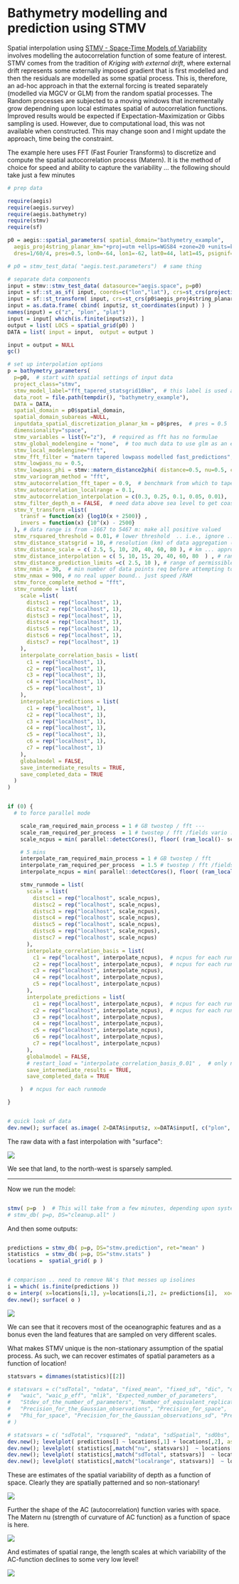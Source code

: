 
# Bathymetry modelling and prediction using STMV

Spatial interpolation using [STMV - Space-Time Models of Variability](https://github.com/jae0/stmv) involves modelling the autocorrelation function of some feature of interest. STMV comes from the tradition of *Kriging with external drift*, where external drift represents some externally imposed gradient that is first modelled and then the residuals are modelled as some spatial process. This is, therefore, an ad-hoc approach in that the external forcing is treated separately (modelled via MGCV or GLM) from the random spatial processes. The Random processes are subjected to a moving windows that incrementally grow dependning upon local estimates spatial of autocorrelation functions. Improved results would be expected if Expectation-Maximization or Gibbs sampling is used. However, due to computational load, this was not available when constructed. This may change soon and I might update the approach, time being the constraint. 

The example here uses FFT (Fast Fourier Transforms) to discretize and compute the spatial autocorrelation process (Matern). It is the method of choice for speed and ability to capture the variability ... the following should take just a few minutes

```r
# prep data

require(aegis)
require(aegis.survey)
require(aegis.bathymetry)
require(stmv)
require(sf)

p0 = aegis::spatial_parameters( spatial_domain="bathymetry_example",
  aegis_proj4string_planar_km="+proj=utm +ellps=WGS84 +zone=20 +units=km",
  dres=1/60/4, pres=0.5, lon0=-64, lon1=-62, lat0=44, lat1=45, psignif=2 )

# p0 = stmv_test_data( "aegis.test.parameters")  # same thing

# separate data components
input = stmv::stmv_test_data( datasource="aegis.space", p=p0)
input = sf::st_as_sf( input, coords=c("lon","lat"), crs=st_crs(projection_proj4string("lonlat_wgs84")) )
input = sf::st_transform( input, crs=st_crs(p0$aegis_proj4string_planar_km) )
input = as.data.frame( cbind( input$z, st_coordinates(input) ) )
names(input) = c("z", "plon", "plat")
input = input[ which(is.finite(input$z)), ]
output = list( LOCS = spatial_grid(p0) )
DATA = list( input = input,  output = output )

input = output = NULL
gc()

# set up interpolation options
p = bathymetry_parameters(
  p=p0,  # start with spatial settings of input data
  project_class="stmv",
  stmv_model_label="fft_tapered_statsgrid10km",  # this label is used as directory for storage
  data_root = file.path(tempdir(), "bathymetry_example"),
  DATA = DATA,
  spatial_domain = p0$spatial_domain,
  spatial_domain_subareas =NULL,
  inputdata_spatial_discretization_planar_km = p0$pres,  # pres = 0.5
  dimensionality="space",
  stmv_variables = list(Y="z"),  # required as fft has no formulae
  stmv_global_modelengine = "none",  # too much data to use glm as an entry into link space ... use a direct transformation
  stmv_local_modelengine="fft",
  stmv_fft_filter = "matern tapered lowpass modelled fast_predictions", #  matern with taper, fast predictions are sufficient as data density is high
  stmv_lowpass_nu = 0.5,
  stmv_lowpass_phi = stmv::matern_distance2phi( distance=0.5, nu=0.5, cor=0.1 ),  # note: p$pres = 0.5
  stmv_variogram_method = "fft",
  stmv_autocorrelation_fft_taper = 0.9,  # benchmark from which to taper .. high data density truncate local predictions to capture heterogeneity
  stmv_autocorrelation_localrange = 0.1,
  stmv_autocorrelation_interpolation = c(0.3, 0.25, 0.1, 0.05, 0.01),  # start with smaller localrange estimates and expand
  stmv_filter_depth_m = FALSE,  # need data above sea level to get coastline
  stmv_Y_transform =list(
    transf = function(x) {log10(x + 2500)} ,
    invers = function(x) {10^(x) - 2500}
  ), # data range is from -1667 to 5467 m: make all positive valued
  stmv_rsquared_threshold = 0.01, # lower threshold  .. i.e., ignore ... there is no timeseries model, nor a fixed effect spatial "model"
  stmv_distance_statsgrid = 10, # resolution (km) of data aggregation (i.e. generation of the ** statistics ** )
  stmv_distance_scale = c( 2.5, 5, 10, 20, 40, 60, 80 ), # km ... approx guesses of 95% AC range
  stmv_distance_interpolation = c( 5, 10, 15, 20, 40, 60, 80  ) , # range of permissible predictions km (i.e 1/2 stats grid to upper limit) .. in this case 5, 10, 20
  stmv_distance_prediction_limits =c( 2.5, 10 ), # range of permissible predictions km (i.e 1/2 stats grid to upper limit based upon data density)
  stmv_nmin = 30,  # min number of data points req before attempting to model in a localized space
  stmv_nmax = 900, # no real upper bound.. just speed /RAM
  stmv_force_complete_method = "fft",
  stmv_runmode = list(
    scale =list( 
      distsc1 = rep("localhost", 1), 
      distsc2 = rep("localhost", 1), 
      distsc3 = rep("localhost", 1), 
      distsc4 = rep("localhost", 1), 
      distsc5 = rep("localhost", 1), 
      distsc6 = rep("localhost", 1), 
      distsc7 = rep("localhost", 1)
    ),
    interpolate_correlation_basis = list(
      c1 = rep("localhost", 1),
      c2 = rep("localhost", 1),
      c3 = rep("localhost", 1),
      c4 = rep("localhost", 1),
      c5 = rep("localhost", 1)
    ),
    interpolate_predictions = list(
      c1 = rep("localhost", 1),
      c2 = rep("localhost", 1),
      c3 = rep("localhost", 1),
      c4 = rep("localhost", 1),
      c5 = rep("localhost", 1),
      c6 = rep("localhost", 1),
      c7 = rep("localhost", 1) 
    ),
    globalmodel = FALSE,
    save_intermediate_results = TRUE,
    save_completed_data = TRUE
  ) 
)


if (0) {
  # to force parallel mode

    scale_ram_required_main_process = 1 # GB twostep / fft ---
    scale_ram_required_per_process  = 1 # twostep / fft /fields vario ..  (mostly 0.5 GB, but up to 5 GB)
    scale_ncpus = min( parallel::detectCores(), floor( (ram_local()- scale_ram_required_main_process) / scale_ram_required_per_process ) )

    # 5 mins
    interpolate_ram_required_main_process = 1 # GB twostep / fft
    interpolate_ram_required_per_process  = 1.5 # twostep / fft /fields vario ..
    interpolate_ncpus = min( parallel::detectCores(), floor( (ram_local()- interpolate_ram_required_main_process) / interpolate_ram_required_per_process ) )

    stmv_runmode = list(
      scale = list( 
        distsc1 = rep("localhost", scale_ncpus), 
        distsc2 = rep("localhost", scale_ncpus), 
        distsc3 = rep("localhost", scale_ncpus), 
        distsc4 = rep("localhost", scale_ncpus), 
        distsc5 = rep("localhost", scale_ncpus), 
        distsc6 = rep("localhost", scale_ncpus), 
        distsc7 = rep("localhost", scale_ncpus)
      ),
      interpolate_correlation_basis = list(
        c1 = rep("localhost", interpolate_ncpus),  # ncpus for each runmode
        c2 = rep("localhost", interpolate_ncpus),  # ncpus for each runmode
        c3 = rep("localhost", interpolate_ncpus),
        c4 = rep("localhost", interpolate_ncpus),
        c5 = rep("localhost", interpolate_ncpus)
      ),
      interpolate_predictions = list(
        c1 = rep("localhost", interpolate_ncpus),  # ncpus for each runmode
        c2 = rep("localhost", interpolate_ncpus),  # ncpus for each runmode
        c3 = rep("localhost", interpolate_ncpus),
        c4 = rep("localhost", interpolate_ncpus),
        c5 = rep("localhost", interpolate_ncpus),
        c6 = rep("localhost", interpolate_ncpus),
        c7 = rep("localhost", interpolate_ncpus)
      ),
      globalmodel = FALSE,
      # restart_load = "interpolate_correlation_basis_0.01" ,  # only needed if this is restarting from some saved instance
      save_intermediate_results = TRUE,
      save_completed_data = TRUE

    )  # ncpus for each runmode

}


# quick look of data
dev.new(); surface( as.image( Z=DATA$input$z, x=DATA$input[, c("plon", "plat")], nx=p$nplons, ny=p$nplats, na.rm=TRUE) )
```

The raw data with a fast interpolation with "surface":

![](../../docs/media/bathymetry_simple.png)

We see that land, to the north-west is sparsely sampled. 

---

Now we run the model:

```r

stmv( p=p  )  # This will take from a few minutes, depending upon system
# stmv_db( p=p, DS="cleanup.all" )
```

And then some outputs:

```r

predictions = stmv_db( p=p, DS="stmv.prediction", ret="mean" )
statistics  = stmv_db( p=p, DS="stmv.stats" )
locations =  spatial_grid( p )


# comparison .. need to remove NA's that messes up isolines
i = which( is.finite(predictions )) 
o = interp( x=locations[i,1], y=locations[i,2], z= predictions[i],  xo=p$plons, yo=p$plats, method="linear" )
dev.new(); surface( o )

```

![](../../docs/media/bathymetry_stmv.png)

We can see that it recovers most of the oceanographic features and as a bonus even the land features that are sampled on very different scales. 


What makes STMV unique is the non-stationary assumption of the spatial process. As such, we can recover estimates of spatial parameters as a function of location!

```r
statsvars = dimnames(statistics)[[2]]

# statsvars = c("sdTotal", "ndata", "fixed_mean", "fixed_sd", "dic", "dic_p_eff",
#   "waic", "waic_p_eff", "mlik", "Expected_number_of_parameters",
#   "Stdev_of_the_number_of_parameters", "Number_of_equivalent_replicates",
#   "Precision_for_the_Gaussian_observations", "Precision_for_space",
#   "Phi_for_space", "Precision_for_the_Gaussian_observations_sd", "Precision_for_space_sd", "Phi_for_space_sd"
# )

# statsvars = c( "sdTotal", "rsquared", "ndata", "sdSpatial", "sdObs", "phi", "nu", "localrange" )
dev.new(); levelplot( predictions[] ~ locations[,1] + locations[,2], aspect="iso" )
dev.new(); levelplot( statistics[,match("nu", statsvars)]  ~ locations[,1] + locations[,2], aspect="iso" ) # nu
dev.new(); levelplot( statistics[,match("sdTotal", statsvars)]  ~ locations[,1] + locations[,2], aspect="iso" ) #sd total
dev.new(); levelplot( statistics[,match("localrange", statsvars)]  ~ locations[,1] + locations[,2], aspect="iso" ) #localrange
```

These are estimates of the spatial variability of depth as a function of space. Clearly they are spatially patterned and so non-stationary! 

![](../../docs/media/bathymetry_sd.png)


Further the shape of the AC (autocorrelation) function varies with space. The Matern nu (strength of curvature of AC function) as a function of space is here.

![](../../docs/media/bathymetry_nu.png)

And estimates of spatial range, the length scales at which variability of the AC-function declines to some very low level!

![](../../docs/media/bathymetry_range.png)


